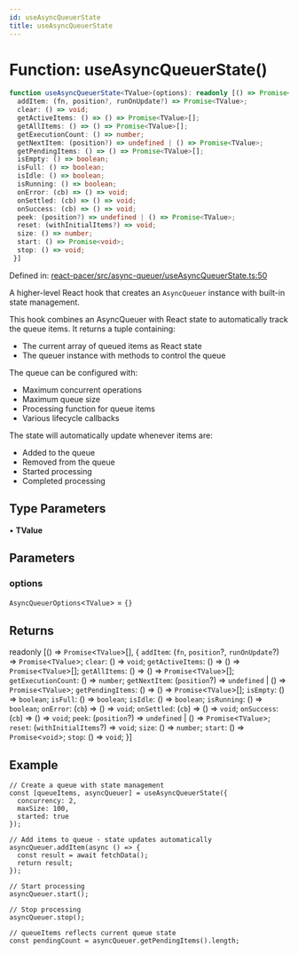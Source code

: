 ```yaml
---
id: useAsyncQueuerState
title: useAsyncQueuerState
---
```


<!-- DO NOT EDIT: this page is autogenerated from the type comments -->

# Function: useAsyncQueuerState()

```ts
function useAsyncQueuerState<TValue>(options): readonly [() => Promise<TValue>[], {
  addItem: (fn, position?, runOnUpdate?) => Promise<TValue>;
  clear: () => void;
  getActiveItems: () => () => Promise<TValue>[];
  getAllItems: () => () => Promise<TValue>[];
  getExecutionCount: () => number;
  getNextItem: (position?) => undefined | () => Promise<TValue>;
  getPendingItems: () => () => Promise<TValue>[];
  isEmpty: () => boolean;
  isFull: () => boolean;
  isIdle: () => boolean;
  isRunning: () => boolean;
  onError: (cb) => () => void;
  onSettled: (cb) => () => void;
  onSuccess: (cb) => () => void;
  peek: (position?) => undefined | () => Promise<TValue>;
  reset: (withInitialItems?) => void;
  size: () => number;
  start: () => Promise<void>;
  stop: () => void;
 }]
```

Defined in: [react-pacer/src/async-queuer/useAsyncQueuerState.ts:50](https://github.com/TanStack/pacer/blob/main/packages/react-pacer/src/async-queuer/useAsyncQueuerState.ts#L50)

A higher-level React hook that creates an `AsyncQueuer` instance with built-in state management.

This hook combines an AsyncQueuer with React state to automatically track the queue items.
It returns a tuple containing:
- The current array of queued items as React state
- The queuer instance with methods to control the queue

The queue can be configured with:
- Maximum concurrent operations
- Maximum queue size
- Processing function for queue items
- Various lifecycle callbacks

The state will automatically update whenever items are:
- Added to the queue
- Removed from the queue
- Started processing
- Completed processing

## Type Parameters

• **TValue**

## Parameters

### options

`AsyncQueuerOptions`\<`TValue`\> = `{}`

## Returns

readonly \[() => `Promise`\<`TValue`\>[], \{
  `addItem`: (`fn`, `position`?, `runOnUpdate`?) => `Promise`\<`TValue`\>;
  `clear`: () => `void`;
  `getActiveItems`: () => () => `Promise`\<`TValue`\>[];
  `getAllItems`: () => () => `Promise`\<`TValue`\>[];
  `getExecutionCount`: () => `number`;
  `getNextItem`: (`position`?) => `undefined` \| () => `Promise`\<`TValue`\>;
  `getPendingItems`: () => () => `Promise`\<`TValue`\>[];
  `isEmpty`: () => `boolean`;
  `isFull`: () => `boolean`;
  `isIdle`: () => `boolean`;
  `isRunning`: () => `boolean`;
  `onError`: (`cb`) => () => `void`;
  `onSettled`: (`cb`) => () => `void`;
  `onSuccess`: (`cb`) => () => `void`;
  `peek`: (`position`?) => `undefined` \| () => `Promise`\<`TValue`\>;
  `reset`: (`withInitialItems`?) => `void`;
  `size`: () => `number`;
  `start`: () => `Promise`\<`void`\>;
  `stop`: () => `void`;
 \}\]

## Example

```tsx
// Create a queue with state management
const [queueItems, asyncQueuer] = useAsyncQueuerState({
  concurrency: 2,
  maxSize: 100,
  started: true
});

// Add items to queue - state updates automatically
asyncQueuer.addItem(async () => {
  const result = await fetchData();
  return result;
});

// Start processing
asyncQueuer.start();

// Stop processing
asyncQueuer.stop();

// queueItems reflects current queue state
const pendingCount = asyncQueuer.getPendingItems().length;
```
